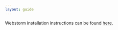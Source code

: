 ```yaml
---
layout: guide
---
```


Webstorm installation instructions can be found [here](https://www.jetbrains.com/help/webstorm/2016.3/using-the-flow-type-checker.html). 